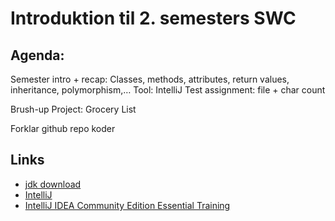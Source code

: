 # Introduktion til 2. semesters SWC
## Agenda:

Semester intro + recap: Classes, methods, attributes, return values, inheritance, polymorphism,…
Tool: IntelliJ
Test assignment: file + char count

Brush-up Project: Grocery List

Forklar github repo koder


## Links
* [jdk download](http://www.java.oracle.com)
* [IntelliJ]()
* [IntelliJ IDEA Community Edition Essential Training](https://www.lynda.com/Java-tutorials/Welcome/486759/606148-4.html)
